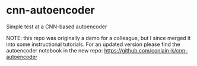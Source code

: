 # cnn-autoencoder
Simple test at a CNN-based autoencoder


NOTE: this repo was originally a demo for a colleague, but I since merged it into some instructional tutorials. For an updated version please find the autoencoder notebook in the new repo: https://github.com/conlain-k/cnn-autoencoder
                                        

